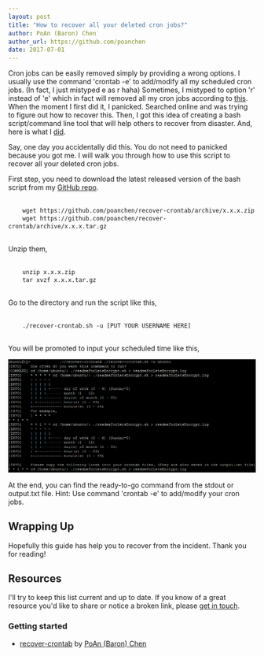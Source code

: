 ```yaml
---
layout: post
title: "How to recover all your deleted cron jobs?"
author: PoAn (Baron) Chen
author_url: https://github.com/poanchen
date: 2017-07-01
---
```

Cron jobs can be easily removed simply by providing a wrong options. I usually use the command 'crontab -e' to add/modify all my scheduled cron jobs. (In fact, I just mistyped e as r haha) Sometimes, I mistyped to option 'r' instead of 'e' which in fact will removed all my cron jobs according to [this](https://www.computerhope.com/unix/ucrontab.htm). When the moment I first did it, I panicked. Searched online and was trying to figure out how to recover this. Then, I got this idea of creating a bash script/command line tool that will help others to recover from disaster. And, here is what I [did](https://github.com/poanchen/recover-crontab).

Say, one day you accidentally did this. You do not need to panicked because you got me. I will walk you through how to use this script to recover all your deleted cron jobs.

First step, you need to download the latest released version of the bash script from my [GitHub repo](https://github.com/poanchen/recover-crontab/releases).

<pre>
  <code class="bash">
    wget https://github.com/poanchen/recover-crontab/archive/x.x.x.zip
    wget https://github.com/poanchen/recover-crontab/archive/x.x.x.tar.gz
  </code>
</pre>

Unzip them,

<pre>
  <code class="bash">
    unzip x.x.x.zip
    tar xvzf x.x.x.tar.gz
  </code>
</pre>

Go to the directory and run the script like this,

<pre>
  <code class="bash">
    ./recover-crontab.sh -u [PUT YOUR USERNAME HERE]
  </code>
</pre>

You will be promoted to input your scheduled time like this,

<img src="https://raw.githubusercontent.com/poanchen/recover-crontab/master/demo.PNG" alt="recover-crontab demo"><br>

At the end, you can find the ready-to-go command from the stdout or output.txt file. Hint: Use command 'crontab -e' to add/modify your cron jobs.

## Wrapping Up

Hopefully this guide has help you to recover from the incident. Thank you for reading! 

## Resources

I'll try to keep this list current and up to date. If you know of a great resource you'd like to share or notice a broken link, please [get in touch](https://github.com/poanchen).

### Getting started

* [recover-crontab](https://github.com/poanchen/recover-crontab) by [PoAn (Baron) Chen](https://www.github.com/poanchen)